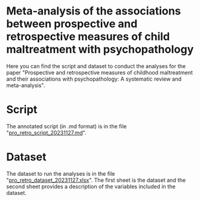 # Meta-analysis of the associations between prospective and retrospective measures of child maltreatment with psychopathology

Here you can find the script and dataset to conduct the analyses for the paper "Prospective and retrospective measures of childhood maltreatment and their associations with psychopathology: A systematic review and meta-analysis".

# Script

The annotated script (in .md format) is in the file "[pro_retro_script_20231127.md](https://github.com/jr-baldwin/pro-retro-psychopathology/blob/main/pro_retro_script_20231127.md)".

# Dataset 

The dataset to run the analyses is in the file "[pro_retro_dataset_20231127.xlsx](https://github.com/jr-baldwin/pro-retro-psychopathology/blob/main/pro_retro_dataset_20231127.xlsx)". The first sheet is the dataset and the second sheet provides a description of the variables included in the dataset. 
